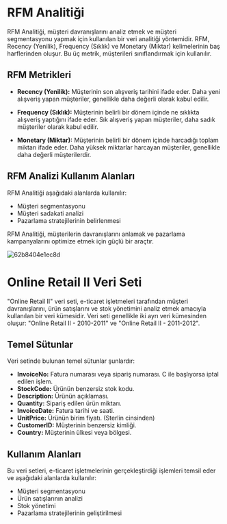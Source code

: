 # RFM Analitiği

RFM Analitiği, müşteri davranışlarını analiz etmek ve müşteri segmentasyonu yapmak için kullanılan bir veri analitiği yöntemidir. RFM, Recency (Yenilik), Frequency (Sıklık) ve Monetary (Miktar) kelimelerinin baş harflerinden oluşur. Bu üç metrik, müşterileri sınıflandırmak için kullanılır.

## RFM Metrikleri

- **Recency (Yenilik):** Müşterinin son alışveriş tarihini ifade eder. Daha yeni alışveriş yapan müşteriler, genellikle daha değerli olarak kabul edilir.

- **Frequency (Sıklık):** Müşterinin belirli bir dönem içinde ne sıklıkta alışveriş yaptığını ifade eder. Sık alışveriş yapan müşteriler, daha sadık müşteriler olarak kabul edilir.

- **Monetary (Miktar):** Müşterinin belirli bir dönem içinde harcadığı toplam miktarı ifade eder. Daha yüksek miktarlar harcayan müşteriler, genellikle daha değerli müşterilerdir.

## RFM Analizi Kullanım Alanları

RFM Analitiği aşağıdaki alanlarda kullanılır:

- Müşteri segmentasyonu
- Müşteri sadakati analizi
- Pazarlama stratejilerinin belirlenmesi

RFM Analitiği, müşterilerin davranışlarını anlamak ve pazarlama kampanyalarını optimize etmek için güçlü bir araçtır.


![62b8404e1ec8d](https://github.com/mbgdev/RFM_Analytics_online_retail_II/assets/57618903/9922ec4a-2251-4294-b17c-b1f661b7efc6)



# Online Retail II Veri Seti

"Online Retail II" veri seti, e-ticaret işletmeleri tarafından müşteri davranışlarını, ürün satışlarını ve stok yönetimini analiz etmek amacıyla kullanılan bir veri kümesidir. Veri seti genellikle iki ayrı veri kümesinden oluşur: "Online Retail II - 2010-2011" ve "Online Retail II - 2011-2012".

## Temel Sütunlar

Veri setinde bulunan temel sütunlar şunlardır:

- **InvoiceNo:** Fatura numarası veya sipariş numarası. C ile başlıyorsa iptal edilen işlem.
- **StockCode:** Ürünün benzersiz stok kodu.
- **Description:** Ürünün açıklaması.
- **Quantity:** Sipariş edilen ürün miktarı.
- **InvoiceDate:** Fatura tarihi ve saati.
- **UnitPrice:** Ürünün birim fiyatı. (Sterlin cinsinden)
- **CustomerID:** Müşterinin benzersiz kimliği.
- **Country:** Müşterinin ülkesi veya bölgesi.


## Kullanım Alanları

Bu veri setleri, e-ticaret işletmelerinin gerçekleştirdiği işlemleri temsil eder ve aşağıdaki alanlarda kullanılır:

- Müşteri segmentasyonu
- Ürün satışlarının analizi
- Stok yönetimi
- Pazarlama stratejilerinin geliştirilmesi
